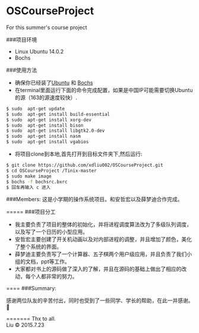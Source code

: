 # OSCourseProject
For this summer's course project

###项目环境
* Linux Ubuntu 14.0.2
* Bochs

###使用方法
* 确保你已经装了<a href="http://www.ubuntu.com/download/desktop">Ubuntu</a> 和 <a href="http://sourceforge.net/projects/bochs/">Bochs</a>
* 在terminal里面运行下面的命令完成配置，如果是中国IP可能需要切换Ubuntu的源（163的源速度较快）.
```bash
$ sudo  apt-get update 
$ sudo	apt-get	install	build-essential	
$ sudo	apt-get	install	xorg-dev										
$ sudo	apt-get	install	bison	
$ sudo	apt-get	install	libgtk2.0-dev
$ sudo	apt-get	install	nasm
$ sudo	apt-get	install	vgabios
```
* 将项目clone到本地,首先打开到目标文件夹下,然后运行:
```bash
$ git clone https://github.com/xdliu002/OSCourseProject.git
$ cd OSCourseProject /Tinix-master
$ sudo make image
$ bochs -f bochsrc.bxrc
$ 回车再输入 c 进入
```

###Members:
这是小学期的操作系统项目。和安哲宏以及薛梦迪合作完成。

=====
###项目分工

* 我主要负责了项目的整体的初始化，并将进程调度算法改为了多级队列调度，以及写了一个日历的小型应用。
* 安哲宏主要创建了开关机动画以及对内部进程的调整，并且增加了颜色，美化了整个系统的界面。
* 薛梦迪主要负责写了一个计算器、五子棋两个用户级应用，并且负责了我们小组的文档，ppt等工作。
* 大家都对书上的源码做了深入的了解，并且在源码的基础上做出了相应的改动，每个人都非常的努力。

====
###Summary:

感谢两位队友的辛苦付出，同时也受到了一些同学、学长的帮助，在此一并感谢。🙏

=======
Thx to all.<br/>
Liu © 2015.7.23
